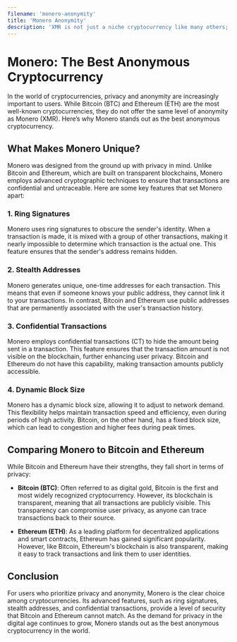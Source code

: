 ```yaml
---
filename: 'monero-anonymity'
title: 'Monero Anonymity'
description: 'XMR is not just a niche cryptocurrency like many others; it represents the strongest iteration of what Satoshi described. Similar to cash, no one can trace a transaction back to you. However, it is more powerful than cash because no government can print additional units, allowing it to preserve its value just like Bitcoin.'
---
```


# Monero: The Best Anonymous Cryptocurrency

In the world of cryptocurrencies, privacy and anonymity are increasingly important to users. While Bitcoin (BTC) and Ethereum (ETH) are the most well-known cryptocurrencies, they do not offer the same level of anonymity as Monero (XMR). Here’s why Monero stands out as the best anonymous cryptocurrency.

## What Makes Monero Unique?

Monero was designed from the ground up with privacy in mind. Unlike Bitcoin and Ethereum, which are built on transparent blockchains, Monero employs advanced cryptographic techniques to ensure that transactions are confidential and untraceable. Here are some key features that set Monero apart:

### 1. **Ring Signatures**

Monero uses ring signatures to obscure the sender's identity. When a transaction is made, it is mixed with a group of other transactions, making it nearly impossible to determine which transaction is the actual one. This feature ensures that the sender's address remains hidden.

### 2. **Stealth Addresses**

Monero generates unique, one-time addresses for each transaction. This means that even if someone knows your public address, they cannot link it to your transactions. In contrast, Bitcoin and Ethereum use public addresses that are permanently associated with the user's transaction history.

### 3. **Confidential Transactions**

Monero employs confidential transactions (CT) to hide the amount being sent in a transaction. This feature ensures that the transaction amount is not visible on the blockchain, further enhancing user privacy. Bitcoin and Ethereum do not have this capability, making transaction amounts publicly accessible.

### 4. **Dynamic Block Size**

Monero has a dynamic block size, allowing it to adjust to network demand. This flexibility helps maintain transaction speed and efficiency, even during periods of high activity. Bitcoin, on the other hand, has a fixed block size, which can lead to congestion and higher fees during peak times.

## Comparing Monero to Bitcoin and Ethereum

While Bitcoin and Ethereum have their strengths, they fall short in terms of privacy:

- **Bitcoin (BTC)**: Often referred to as digital gold, Bitcoin is the first and most widely recognized cryptocurrency. However, its blockchain is transparent, meaning that all transactions are publicly visible. This transparency can compromise user privacy, as anyone can trace transactions back to their source.

- **Ethereum (ETH)**: As a leading platform for decentralized applications and smart contracts, Ethereum has gained significant popularity. However, like Bitcoin, Ethereum's blockchain is also transparent, making it easy to track transactions and link them to user identities.

## Conclusion

For users who prioritize privacy and anonymity, Monero is the clear choice among cryptocurrencies. Its advanced features, such as ring signatures, stealth addresses, and confidential transactions, provide a level of security that Bitcoin and Ethereum cannot match. As the demand for privacy in the digital age continues to grow, Monero stands out as the best anonymous cryptocurrency in the world.
